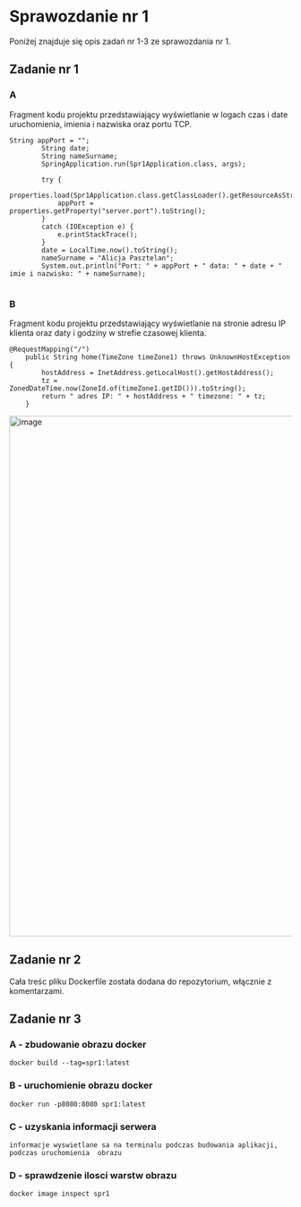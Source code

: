 # Sprawozdanie nr 1
Poniżej znajduje się opis zadań nr 1-3 ze sprawozdania nr 1.

## Zadanie nr 1
### A
Fragment kodu projektu przedstawiający wyświetlanie w logach czas i date uruchomienia, imienia i nazwiska oraz portu TCP. 
```
String appPort = "";
		String date;
		String nameSurname;
		SpringApplication.run(Spr1Application.class, args);

		try {
			properties.load(Spr1Application.class.getClassLoader().getResourceAsStream("application.properties"));
			appPort = properties.getProperty("server.port").toString();
		}
		catch (IOException e) {
			e.printStackTrace();
		}
		date = LocalTime.now().toString();
		nameSurname = "Alicja Pasztelan";
		System.out.println("Port: " + appPort + " data: " + date + " imie i nazwisko: " + nameSurname);
   
```
### B
Fragment kodu projektu przedstawiający wyświetlanie na stronie adresu IP klienta oraz daty i godziny w strefie czasowej klienta. 
```
@RequestMapping("/")
	public String home(TimeZone timeZone1) throws UnknownHostException {
		hostAddress = InetAddress.getLocalHost().getHostAddress();
		tz = ZonedDateTime.now(ZoneId.of(timeZone1.getID())).toString();
		return " adres IP: " + hostAddress + " timezone: " + tz;
	}
```
<img width="930" alt="image" src="https://github.com/Paszta/PFSwCHO/assets/63753108/50f1e075-d9f7-4f4a-8b9f-9f096e3c428c">

## Zadanie nr 2
Cała treśc pliku Dockerfile została dodana do repozytorium, włącznie z komentarzami. 

## Zadanie nr 3
### A - zbudowanie obrazu docker
```
docker build --tag=spr1:latest
```
### B - uruchomienie obrazu docker
```
docker run -p8080:8080 spr1:latest
```
### C - uzyskania informacji serwera
```
informacje wyswietlane sa na terminalu podczas budowania aplikacji, podczas uruchomienia  obrazu
```
### D - sprawdzenie ilosci warstw obrazu
```
docker image inspect spr1
```
